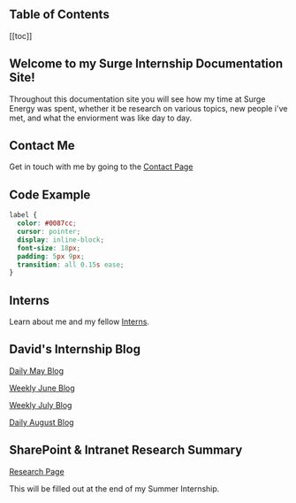 ## Table of Contents

[[toc]]

## Welcome to my Surge Internship Documentation Site!

Throughout this documentation site you will see how my time at Surge Energy was spent, whether it be research on various topics, new people i've met, and what the enviorment was like day to day.

## Contact Me

Get in touch with me by going to the [Contact Page](/contact/)

## Code Example

```css
label {
  color: #0087cc;
  cursor: pointer;
  display: inline-block;
  font-size: 18px;
  padding: 5px 9px;
  transition: all 0.15s ease;
}
```

## Interns

Learn about me and my fellow [Interns](/interns/).

## David's Internship Blog

[Daily May Blog](/blog/may/)

[Weekly June Blog](/blog/june/)

[Weekly July Blog](/blog/july/)

[Daily August Blog](/blog/august/)

## SharePoint & Intranet Research Summary

[Research Page](/research/)

This will be filled out at the end of my Summer Internship.
